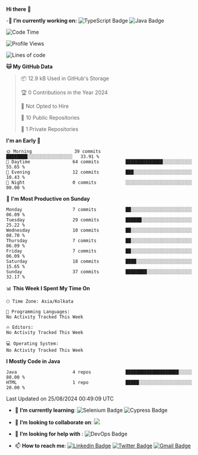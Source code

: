 **Hi there**  👋


-🔭 **I’m currently working on:** 
![TypeScript Badge](https://img.shields.io/badge/TypeScript-007ACC?style=plastic&logo=typescript&logoColor=white)
![Java Badge](https://img.shields.io/badge/Java-ED8B00?style=plastic&logo=java&logoColor=white)
<!--START_SECTION:waka-->
![Code Time](http://img.shields.io/badge/Code%20Time-29%20hrs%2017%20mins-blue)

![Profile Views](http://img.shields.io/badge/Profile%20Views-0-blue)

![Lines of code](https://img.shields.io/badge/From%20Hello%20World%20I%27ve%20Written-19.3%20thousand%20lines%20of%20code-blue)

**🐱 My GitHub Data** 

> 📦 12.9 kB Used in GitHub's Storage 
 > 
> 🏆 0 Contributions in the Year 2024
 > 
> 🚫 Not Opted to Hire
 > 
> 📜 10 Public Repositories 
 > 
> 🔑 1 Private Repositories 
 > 
**I'm an Early 🐤** 

```text
🌞 Morning                39 commits          ████████░░░░░░░░░░░░░░░░░   33.91 % 
🌆 Daytime                64 commits          ██████████████░░░░░░░░░░░   55.65 % 
🌃 Evening                12 commits          ███░░░░░░░░░░░░░░░░░░░░░░   10.43 % 
🌙 Night                  0 commits           ░░░░░░░░░░░░░░░░░░░░░░░░░   00.00 % 
```
📅 **I'm Most Productive on Sunday** 

```text
Monday                   7 commits           ██░░░░░░░░░░░░░░░░░░░░░░░   06.09 % 
Tuesday                  29 commits          ██████░░░░░░░░░░░░░░░░░░░   25.22 % 
Wednesday                10 commits          ██░░░░░░░░░░░░░░░░░░░░░░░   08.70 % 
Thursday                 7 commits           ██░░░░░░░░░░░░░░░░░░░░░░░   06.09 % 
Friday                   7 commits           ██░░░░░░░░░░░░░░░░░░░░░░░   06.09 % 
Saturday                 18 commits          ████░░░░░░░░░░░░░░░░░░░░░   15.65 % 
Sunday                   37 commits          ████████░░░░░░░░░░░░░░░░░   32.17 % 
```


📊 **This Week I Spent My Time On** 

```text
🕑︎ Time Zone: Asia/Kolkata

💬 Programming Languages: 
No Activity Tracked This Week

🔥 Editors: 
No Activity Tracked This Week

💻 Operating System: 
No Activity Tracked This Week
```

**I Mostly Code in Java** 

```text
Java                     4 repos             ████████████████████░░░░░   80.00 % 
HTML                     1 repo              █████░░░░░░░░░░░░░░░░░░░░   20.00 % 
```




 Last Updated on 25/08/2024 00:49:09 UTC
<!--END_SECTION:waka-->
- 🌱 **I’m currently learning**:
![Selenium Badge](https://img.shields.io/badge/Selenium-43B02A?style=plastic&logo=Selenium&logoColor=white)
![Cypress Badge](https://img.shields.io/badge/Cypress-17202C?style=plastic&logo=cypress&logoColor=white)
- 👯 **I’m looking to collaborate on**:
<a href="#"><img src="https://img.shields.io/badge/Open%20Source-success?style=plastic"></a>
- 🤔 **I’m looking for help with** :
![DevOps Badge](https://img.shields.io/badge/Azure_DevOps-0078D7?style=plastic&logo=azure-devops&logoColor=white)

- 📫 **How to reach me**:
 [![Linkedin Badge](https://img.shields.io/badge/-mendonjr-white?style=social&logo=Linkedin&logoColor=blue&link=https://linkedin.com/in/mendonjr-65840443/)](https://linkedin.com/in/mendonjr-65840443)
[![Twitter Badge](https://img.shields.io/badge/-@mendonjrr-white?style=social&logo=twitter&logoColor=blue&link=https://twitter.com/mendonjrr)](https://twitter.com/mendonjrr)
[![Gmail Badge](https://img.shields.io/badge/-prasadmendon744@gmail.com-white?style=social&logo=Gmail&logoColor=red&link=mailto:prasadmendon744@gmail.com)](mailto:prasadmendon744@gmail.com)
